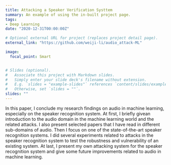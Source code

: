 ```yaml
---
title: Attacking a Speaker Verification Systtem
summary: An example of using the in-built project page.
tags:
- Deep Learning
date: "2020-12-31T00:00:00Z"

# Optional external URL for project (replaces project detail page).
external_link: "https://github.com/weiji-li/audio_attack-ML"

image:
  focal_point: Smart


# Slides (optional).
#   Associate this project with Markdown slides.
#   Simply enter your slide deck's filename without extension.
#   E.g. `slides = "example-slides"` references `content/slides/example-slides.md`.
#   Otherwise, set `slides = ""`.
slides: ""
---
```


In this paper, I conclude my research findings
on audio in machine learning, especially on the
speaker recognition system. At first, I briefly givean introduction to the audio domain in the machine learning world and the related attacks. I also present selected papers that I have read in different sub-domains of audio. Then I focus on one of the state-of-the-art speaker recognition systems. I did several experiments related to attacks in the speaker recognition system to test the robustness and vulnerability of an existing system. At last, I present my own attacking system for the speaker recognition system and give some future improvements related to audio in machine learning.